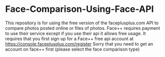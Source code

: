 # Face-Comparison-Using-Face-API
This repository is for using the free version of the faceplusplus.com API to compare photos posted online or files of photos. Face++ requires payment to use their service except if you use their api it allows free usage. It requires that you first sign up for a Face++ free api account at https://console.faceplusplus.com/register
Sorry that you need to get an account on face++ first (please select  the face comparison type)
